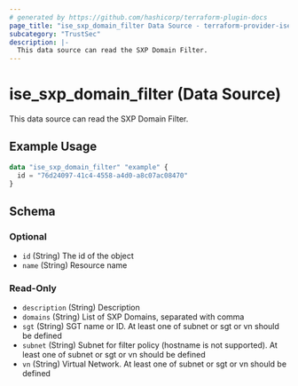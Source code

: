 ```yaml
---
# generated by https://github.com/hashicorp/terraform-plugin-docs
page_title: "ise_sxp_domain_filter Data Source - terraform-provider-ise"
subcategory: "TrustSec"
description: |-
  This data source can read the SXP Domain Filter.
---
```


# ise_sxp_domain_filter (Data Source)

This data source can read the SXP Domain Filter.

## Example Usage

```terraform
data "ise_sxp_domain_filter" "example" {
  id = "76d24097-41c4-4558-a4d0-a8c07ac08470"
}
```

<!-- schema generated by tfplugindocs -->
## Schema

### Optional

- `id` (String) The id of the object
- `name` (String) Resource name

### Read-Only

- `description` (String) Description
- `domains` (String) List of SXP Domains, separated with comma
- `sgt` (String) SGT name or ID. At least one of subnet or sgt or vn should be defined
- `subnet` (String) Subnet for filter policy (hostname is not supported). At least one of subnet or sgt or vn should be defined
- `vn` (String) Virtual Network. At least one of subnet or sgt or vn should be defined
